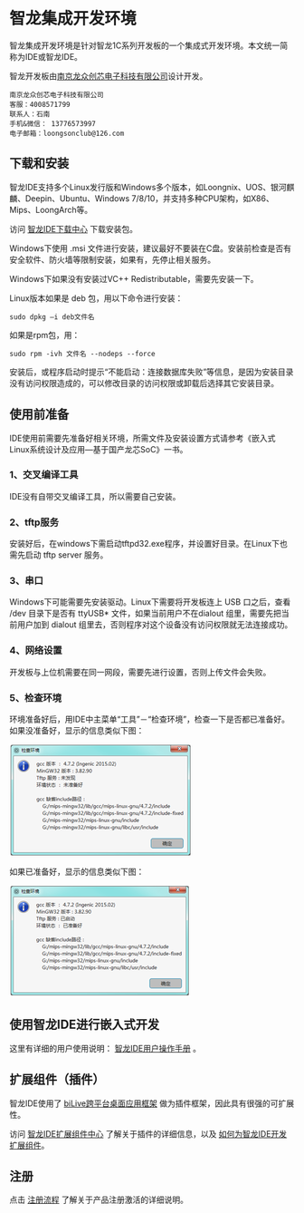 # 智龙集成开发环境

智龙集成开发环境是针对智龙1C系列开发板的一个集成式开发环境。本文统一简称为IDE或智龙IDE。

智龙开发板由[南京龙众创芯电子科技有限公司](http://www.loongmasses.cn/)设计开发。

```
南京龙众创芯电子科技有限公司
客服：4008571799
联系人：石南
手机&微信： 13776573997 
电子邮箱：loongsonclub@126.com
```

## 下载和安装

智龙IDE支持多个Linux发行版和Windows多个版本，如Loongnix、UOS、银河麒麟、Deepin、Ubuntu、Windows 7/8/10，并支持多种CPU架构，如X86、Mips、LoongArch等。

访问 [智龙IDE下载中心](/smartloong/download) 下载安装包。

Windows下使用 .msi 文件进行安装，建议最好不要装在C盘。安装前检查是否有安全软件、防火墙等限制安装，如果有，先停止相关服务。

Windows下如果没有安装过VC++ Redistributable，需要先安装一下。

Linux版本如果是 deb 包，用以下命令进行安装：

```
sudo dpkg –i deb文件名
```

如果是rpm包，用：

```
sudo rpm -ivh 文件名 --nodeps --force
```

安装后，或程序启动时提示“不能启动：连接数据库失败”等信息，是因为安装目录没有访问权限造成的，可以修改目录的访问权限或卸载后选择其它安装目录。

## 使用前准备

IDE使用前需要先准备好相关环境，所需文件及安装设置方式请参考《嵌入式Linux系统设计及应用—基于国产龙芯SoC》一书。

### 1、交叉编译工具
IDE没有自带交叉编译工具，所以需要自己安装。

### 2、tftp服务
安装好后，在windows下需启动tftpd32.exe程序，并设置好目录。在Linux下也需先启动 tftp server 服务。

### 3、串口
Windows下可能需要先安装驱动。Linux下需要将开发板连上 USB 口之后，查看 /dev 目录下是否有 ttyUSB* 文件，如果当前用户不在dialout 组里，需要先把当前用户加到 dialout 组里去，否则程序对这个设备没有访问权限就无法连接成功。

### 4、网络设置
开发板与上位机需要在同一网段，需要先进行设置，否则上传文件会失败。

### 5、检查环境

环境准备好后，用IDE中主菜单“工具”－“检查环境”，检查一下是否都已准备好。如果没准备好，显示的信息类似下图：

![checkenv](1.png)

如果已准备好，显示的信息类似下图：

![env](2.png)

## 使用智龙IDE进行嵌入式开发

这里有详细的用户使用说明： [智龙IDE用户操作手册](https://www.bilive.com/site_media/media/setup/smartloong/help/smartloong_1.0.005_manual.pdf)  。

## 扩展组件（插件）

智龙IDE使用了 [biLive跨平台桌面应用框架](/bilive/bilive_framework) 做为插件框架，因此具有很强的可扩展性。

访问 [智龙IDE扩展组件中心](smartloong/plugins) 了解关于插件的详细信息，以及 [如何为智龙IDE开发扩展组件](smartloong/dev_howto)。

## 注册

点击 [注册流程](smartloong/regi) 了解关于产品注册激活的详细说明。

